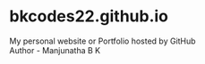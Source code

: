 # bkcodes22.github.io
My personal website or Portfolio hosted by GitHub
<br>
Author - Manjunatha B K
